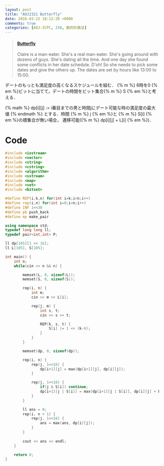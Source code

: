 ```yaml
---
layout: post
title: "AOJ2321 Butterfly"
date: 2016-03-22 18:12:20 +0900
comments: true
categories: [AOJ-ICPC, 250, 動的計画法]
---
```


<blockquote class="embedly-card" data-card-key="39deea93f79745829254c0652225a544" data-card-controls="0" data-card-type="article" data-card-branding="0"><h4><a href="http://judge.u-aizu.ac.jp/onlinejudge/description.jsp?id=2321">Butterfly</a></h4><p>Claire is a man-eater. She's a real man-eater. She's going around with dozens of guys. She's dating all the time. And one day she found some conflicts in her date schedule. D'oh! So she needs to pick some dates and give the others up. The dates are set by hours like 13:00 to 15:00.</p></blockquote>
<script async src="//cdn.embedly.com/widgets/platform.js" charset="UTF-8"></script>

<!-- more -->

デートのもっとも満足度の高くなるスケジュールを組む． {% m %} 6時を0 {% em %}ビットに当てて，デートの時間をビット集合{% m %} S {% em %}と考える．

{% math %}
	dp[i][j] := i番目までの男と時間jにデート可能な時の満足度の最大値
{% endmath %}
とする．時間 {% m %} j {% em %}と {% m %} S[i] {% em %}の積集合が無い場合， 遷移可能({% m %} dp\[i\]\[j\] + L[i] {% em %})．

# Code

```cpp
#include <iostream>
#include <vector>
#include <string>
#include <cstring>
#include <algorithm>
#include <sstream>
#include <map>
#include <set>
#include <bitset>

#define REP(i,k,n) for(int i=k;i<n;i++)
#define rep(i,n) for(int i=0;i<n;i++)
#define INF 1<<30
#define pb push_back
#define mp make_pair

using namespace std;
typedef long long ll;
typedef pair<int,int> P;

ll dp[105][1 << 16];
ll L[105], S[105];

int main() {
	int n;
	while(cin >> n && n) {

		memset(L, 0, sizeof(L));
		memset(S, 0, sizeof(S));

		rep(i, n) {
			int m;
			cin >> m >> L[i];

			rep(j, m) {
				int s, t;
				cin >> s >> t;

				REP(k, s, t) {
					S[i] |= 1 << (k-6);
				}
			}
		}

		memset(dp, 0, sizeof(dp));

		rep(i, n) {
			rep(j, 1<<16) {
				dp[i+1][j] = max(dp[i+1][j], dp[i][j]);
			}

			rep(j, 1<<16) {
				if(j & S[i]) continue;
				dp[i+1][j | S[i]] = max(dp[i+1][j | S[i]], dp[i][j] + L[i]);
			}
		}

		ll ans = 0;
		rep(i, n + 1) {
			rep(j, 1<<16) {
				ans = max(ans, dp[i][j]);
			}
		}
		
		cout << ans << endl;
	}

	return 0;
}
```

